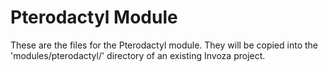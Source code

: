 # Pterodactyl Module

These are the files for the Pterodactyl module.
They will be copied into the 'modules/pterodactyl/' directory
of an existing Invoza project.

